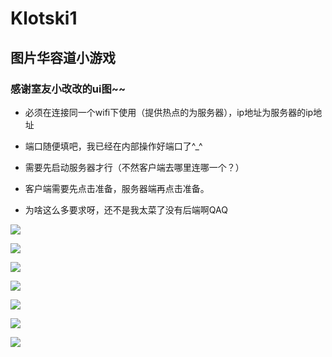 # Klotski1

## 图片华容道小游戏

### 感谢室友小改改的ui图~~

- 必须在连接同一个wifi下使用（提供热点的为服务器），ip地址为服务器的ip地址

- 端口随便填吧，我已经在内部操作好端口了^_^

- 需要先启动服务器才行（不然客户端去哪里连哪一个？）

- 客户端需要先点击准备，服务器端再点击准备。

- 为啥这么多要求呀，还不是我太菜了没有后端啊QAQ

![](https://github.com/Xxxseventea/Klotski1/blob/master/images/2%20(1).png)


![](https://github.com/Xxxseventea/Klotski1/blob/master/images/2%20(2).png)

![](https://github.com/Xxxseventea/Klotski1/blob/master/images/3.png)

![](https://github.com/Xxxseventea/Klotski1/blob/master/images/4.png)

![](https://github.com/Xxxseventea/Klotski1/blob/master/images/5.png)

![](https://github.com/Xxxseventea/Klotski1/blob/master/images/6.png)

![](https://github.com/Xxxseventea/Klotski1/blob/master/images/7.png)
